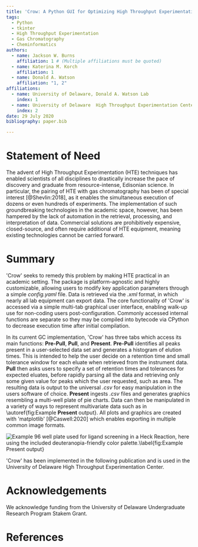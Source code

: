 ```yaml
---
title: 'Crow: A Python GUI for Optimizing High Throughput Experimentation'
tags:
  - Python
  - tkinter
  - High Throughput Experimentation
  - Gas Chromatography
  - Cheminformatics
authors:
  - name: Jackson W. Burns
    affiliation: 1 # (Multiple affiliations must be quoted)
  - name: Katerina M. Korch
    affiliation: 1
  - name: Donald A. Watson
    affiliation: "1, 2"
affiliations:
  - name: University of Delaware, Donald A. Watson Lab
    index: 1
  - name: University of Delaware  High Throughput Experimentation Center
    index: 2
date: 29 July 2020
bibliography: paper.bib

---
```


# Statement of Need

The advent of High Throughput Experimentation (HTE) techniques has enabled
scientists of all disciplines to drastically increase the pace of discovery and
graduate from resource-intense, Edisonian science. In particular, the pairing of HTE
with gas chromatography has been of special interest [@Shevlin:2018], as it enables
the simultaneous execution of dozens or even hundreds of experiments. The implementation 
of such groundbreaking technologies in the academic space, however, has been hampered
by the lack of automation in the retrieval, processing, and interpretation of data. 
Commercial solutions are prohibitively expensive, closed-source, and often require
additional of HTE equipment, meaning existing technologies cannot be carried forward.

# Summary

'Crow' seeks to remedy this problem by making HTE practical in an academic setting.
The package is platform-agnostic and highly customizable, allowing users to modify
key application parameters through a simple *config.yaml* file. Data is retrieved
via the *.xml* format, in which nearly all lab equipment can export data. The core functionality
of 'Crow' is accessed via a simple multi-tab graphical user interface, enabling walk-up
use for non-coding users post-configuration. Commonly accessed internal functions are separate
so they may be compiled into bytecode via CPython to decrease execution time after initial
compilation.

In its current GC implementation, 'Crow' has three tabs which access its main functions: 
**Pre-Pull**, **Pull**, and **Present**. **Pre-Pull** identifies all peaks present in a 
user-selected data set and generates a histogram of elution times. This is intended to help
the user decide on a retention time and small tolerance window for each eluate when retrieved
from the instrument data. **Pull** then asks users to specify a set of retention times
and tolerances for expected eluates, before rapidly parsing all the data and retrieving
only some given value for peaks which the user requested, such as area. The resulting data
is output to the universal *.csv* for easy manipulation in the users software of choice.
**Present** ingests *.csv* files and generates graphics resembling a multi-well plate of
pie charts. Data can then be manipulated in a variety of ways to represent multivariate data
such as in \autoref{fig:Example **Present** output}. All plots and graphics are created with
'matplotlib' [@Caswell:2020] which enables exporting in multiple common image formats.

![Example 96 well plate used for ligand screening in a Heck Reaction, here using the included 
deuteranopia-friendly color palette.\label{fig:Example **Present** output}](example_present_output.png)

'Crow' has been implemented in the following publication and is used in the University of Delaware
High Throughput Experimentation Center.

# Acknowledgements

We acknowledge funding from the University of Delaware Undergraduate Research Program Stakem Grant.

# References
